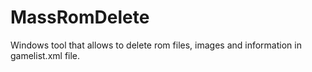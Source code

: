 # MassRomDelete
Windows tool that allows to delete rom files, images and information in gamelist.xml file.
